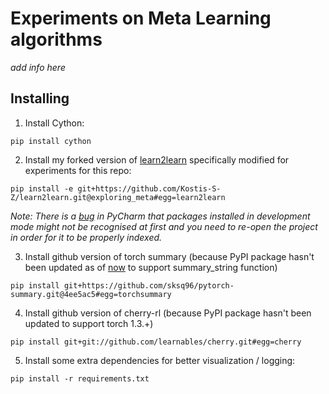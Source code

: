 # Experiments on Meta Learning algorithms

_add info here_


## Installing

1. Install Cython:

```pip install cython```

2. Install my forked version of [learn2learn](https://github.com/learnables/learn2learn) specifically modified for experiments for this repo:

```pip install -e git+https://github.com/Kostis-S-Z/learn2learn.git@exploring_meta#egg=learn2learn```

_Note: There is a [bug](https://stackoverflow.com/questions/26193365/pycharm-does-not-recognize-modules-installed-in-development-mode) in PyCharm that packages installed in development mode might not be recognised at first and you need to re-open the project in order for it to be properly indexed._

3. Install github version of torch summary (because PyPI package hasn't been updated as of [now](https://github.com/sksq96/pytorch-summary/issues/115) to support summary_string function)

```pip install git+https://github.com/sksq96/pytorch-summary.git@4ee5ac5#egg=torchsummary```

4. Install github version of cherry-rl (because PyPI package hasn't been updated to support torch 1.3.+)

```pip install git+git://github.com/learnables/cherry.git#egg=cherry```

5. Install some extra dependencies for better visualization / logging:

```pip install -r requirements.txt```